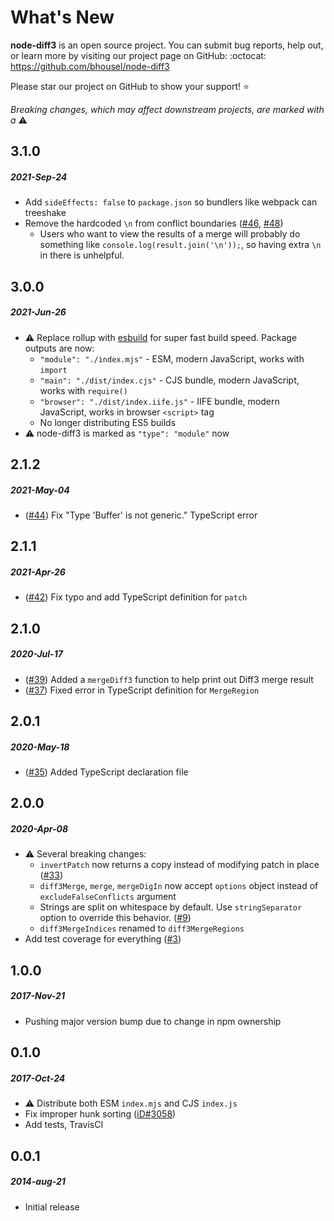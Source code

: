 # What's New

**node-diff3** is an open source project. You can submit bug reports, help out,
or learn more by visiting our project page on GitHub:  :octocat: https://github.com/bhousel/node-diff3

Please star our project on GitHub to show your support! ⭐️

_Breaking changes, which may affect downstream projects, are marked with a_ ⚠️

<!--
# A.B.C
##### YYYY-MMM-DD
*

[#xxx]: https://github.com/bhousel/node-diff3/issues/xxx
-->

## 3.1.0
##### 2021-Sep-24

* Add `sideEffects: false` to `package.json` so bundlers like webpack can treeshake
* Remove the hardcoded `\n` from conflict boundaries ([#46], [#48])
  * Users who want to view the results of a merge will probably do something like `console.log(result.join('\n'));`, so having extra `\n` in there is unhelpful.

[#46]: https://github.com/bhousel/node-diff3/issues/46
[#48]: https://github.com/bhousel/node-diff3/issues/48


## 3.0.0
##### 2021-Jun-26

* ⚠️  Replace rollup with [esbuild](https://esbuild.github.io/) for super fast build speed. Package outputs are now:
  * `"module": "./index.mjs"` - ESM, modern JavaScript, works with `import`
  * `"main": "./dist/index.cjs"` - CJS bundle, modern JavaScript, works with `require()`
  * `"browser": "./dist/index.iife.js"` - IIFE bundle, modern JavaScript, works in browser `<script>` tag
  * No longer distributing ES5 builds
* ⚠️  node-diff3 is marked as `"type": "module"` now


## 2.1.2
##### 2021-May-04

* ([#44]) Fix "Type 'Buffer' is not generic." TypeScript error

[#44]: https://github.com/bhousel/node-diff3/issues/44


## 2.1.1
##### 2021-Apr-26

* ([#42]) Fix typo and add TypeScript definition for `patch`

[#42]: https://github.com/bhousel/node-diff3/issues/42


## 2.1.0
##### 2020-Jul-17

* ([#39]) Added a `mergeDiff3` function to help print out Diff3 merge result
* ([#37]) Fixed error in TypeScript definition for `MergeRegion`

[#39]: https://github.com/bhousel/node-diff3/issues/39
[#37]: https://github.com/bhousel/node-diff3/issues/37


## 2.0.1
##### 2020-May-18

* ([#35]) Added TypeScript declaration file

[#35]: https://github.com/bhousel/node-diff3/issues/35


## 2.0.0
##### 2020-Apr-08

* ⚠️  Several breaking changes:
  * `invertPatch` now returns a copy instead of modifying patch in place ([#33])
  * `diff3Merge`, `merge`, `mergeDigIn` now accept `options` object instead of `excludeFalseConflicts` argument
  * Strings are split on whitespace by default. Use `stringSeparator` option to override this behavior. ([#9])
  * `diff3MergeIndices` renamed to `diff3MergeRegions`
* Add test coverage for everything ([#3])

[#33]: https://github.com/bhousel/node-diff3/issues/33
[#9]: https://github.com/bhousel/node-diff3/issues/9
[#3]: https://github.com/bhousel/node-diff3/issues/3


## 1.0.0
##### 2017-Nov-21

* Pushing major version bump due to change in npm ownership


## 0.1.0
##### 2017-Oct-24

* ⚠️  Distribute both ESM `index.mjs` and CJS `index.js`
* Fix improper hunk sorting ([iD#3058])
* Add tests, TravisCI

[iD#3058]: https://github.com/openstreetmap/iD/issues/3058


## 0.0.1
##### 2014-aug-21

* Initial release
